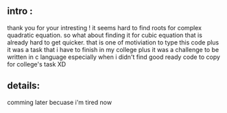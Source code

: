 ## intro :
thank you for your intresting !
it seems hard to find roots for complex quadratic equation. so what about finding it for cubic equation that is already hard to get quicker.
that is one of motiviation to type this code plus it was a task that i have to finish in my college plus it was a challenge to be written in c language
especially when i didn't find good ready code to copy for college's task XD

## details:
comming later becuase i'm tired now
